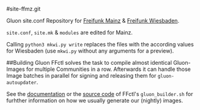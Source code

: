 #site-ffmz.git

Gluon site.conf Repository for [Freifunk Mainz]("http://mainz.freifunk.net/") & [Freifunk Wiesbaden]("http://wiesbaden.freifunk.net/").

``site.conf``, ``site.mk`` & ``modules`` are edited for Mainz.

Calling ``python3 mkwi.py write`` replaces the files with the according values for Wiesbaden (use ``mkwi.py`` without any arguments for a preview).

##Building Gluon
FFctl solves the task to compile almost identical Gluon-Images for multiple Communities in a row.
Afterwards it can handle those Image batches in parallel for signing and releasing them for ``gluon-autoupdater``.

See the [documentation](https://ffctl.readthedocs.org/en/latest/gluonbuilder.html) or the [source code](https://github.com/Freifunk-Mainz/ffctl) of FFctl's `gluon_builder.sh` for furhther information on how we usually generate our (nightly) images.

